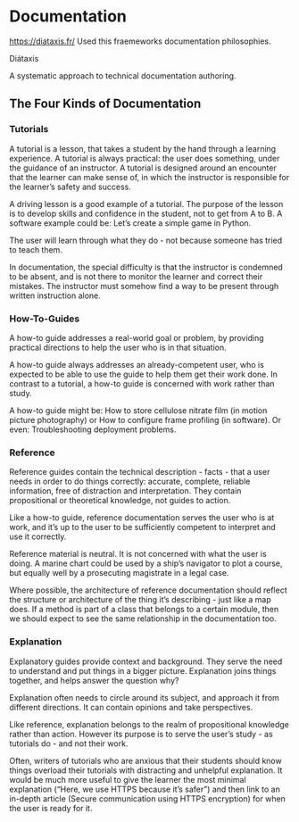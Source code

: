 # Documentation

https://diataxis.fr/
Used this fraemeworks documentation philosophies.

Diátaxis

A systematic approach to technical documentation authoring.

## The Four Kinds of Documentation

### Tutorials

A tutorial is a lesson, that takes a student by the hand through a learning experience. A tutorial is always practical: the user does something, under the guidance of an instructor. A tutorial is designed around an encounter that the learner can make sense of, in which the instructor is responsible for the learner’s safety and success.

A driving lesson is a good example of a tutorial. The purpose of the lesson is to develop skills and confidence in the student, not to get from A to B. A software example could be: Let’s create a simple game in Python.

The user will learn through what they do - not because someone has tried to teach them.

In documentation, the special difficulty is that the instructor is condemned to be absent, and is not there to monitor the learner and correct their mistakes. The instructor must somehow find a way to be present through written instruction alone.

### How-To-Guides

A how-to guide addresses a real-world goal or problem, by providing practical directions to help the user who is in that situation.

A how-to guide always addresses an already-competent user, who is expected to be able to use the guide to help them get their work done. In contrast to a tutorial, a how-to guide is concerned with work rather than study.

A how-to guide might be: How to store cellulose nitrate film (in motion picture photography) or How to configure frame profiling (in software). Or even: Troubleshooting deployment problems.

### Reference

Reference guides contain the technical description - facts - that a user needs in order to do things correctly: accurate, complete, reliable information, free of distraction and interpretation. They contain propositional or theoretical knowledge, not guides to action.

Like a how-to guide, reference documentation serves the user who is at work, and it’s up to the user to be sufficiently competent to interpret and use it correctly.

Reference material is neutral. It is not concerned with what the user is doing. A marine chart could be used by a ship’s navigator to plot a course, but equally well by a prosecuting magistrate in a legal case.

Where possible, the architecture of reference documentation should reflect the structure or architecture of the thing it’s describing - just like a map does. If a method is part of a class that belongs to a certain module, then we should expect to see the same relationship in the documentation too.

### Explanation

Explanatory guides provide context and background. They serve the need to understand and put things in a bigger picture. Explanation joins things together, and helps answer the question why?

Explanation often needs to circle around its subject, and approach it from different directions. It can contain opinions and take perspectives.

Like reference, explanation belongs to the realm of propositional knowledge rather than action. However its purpose is to serve the user’s study - as tutorials do - and not their work.

Often, writers of tutorials who are anxious that their students should know things overload their tutorials with distracting and unhelpful explanation. It would be much more useful to give the learner the most minimal explanation (“Here, we use HTTPS because it’s safer”) and then link to an in-depth article (Secure communication using HTTPS encryption) for when the user is ready for it.


